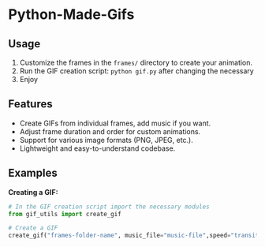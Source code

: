 # Python-Made-Gifs

## Usage
1. Customize the frames in the `frames/` directory to create your animation.
2. Run the GIF creation script: `python gif.py` after changing the necessary
3. Enjoy

## Features
- Create GIFs from individual frames, add music if you want.
- Adjust frame duration and order for custom animations.
- Support for various image formats (PNG, JPEG, etc.).
- Lightweight and easy-to-understand codebase.

## Examples
**Creating a GIF:**
```python
# In the GIF creation script import the necessary modules
from gif_utils import create_gif

# Create a GIF
create_gif("frames-folder-name", music_file="music-file",speed="transition-speed")
